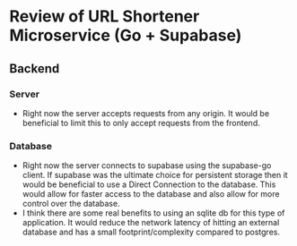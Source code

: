 # Review of URL Shortener Microservice (Go + Supabase)

## Backend

### Server
- Right now the server accepts requests from any origin. It would be beneficial to limit this to only accept requests from the frontend.

### Database

- Right now the server connects to supabase using the supabase-go client. If supabase was the ultimate choice for persistent storage then it would be beneficial to use a Direct Connection to the database. This would allow for faster access to the database and also allow for more control over the database.
- I think there are some real benefits to using an sqlite db for this type of application. It would reduce the network latency of hitting an external database and has a small footprint/complexity compared to postgres. 
